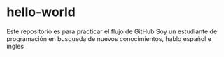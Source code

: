# hello-world
Este repositorio es para practicar el flujo de GitHub
Soy un estudiante de programación en busqueda de nuevos conocimientos, hablo español e ingles
